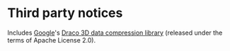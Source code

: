# Third party notices

Includes [Google](https://about.google)'s [Draco 3D data compression library](https://google.github.io/draco) (released under the terms of Apache License 2.0).
